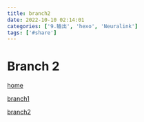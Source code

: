 ```yaml
---
title: branch2
date: 2022-10-10 02:14:01
categories: ['9.输出', 'hexo', 'Neuralink']
tags: ['#share']
---
```


# Branch 2

[home](1178.md)

[branch1](1176.md)

[branch2](1180.md)
